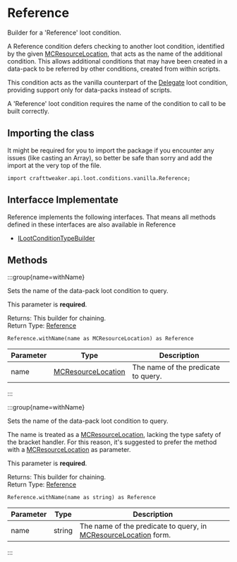 # Reference

Builder for a 'Reference' loot condition.

 A Reference condition defers checking to another loot condition, identified by the given [MCResourceLocation](/vanilla/api/util/MCResourceLocation), that acts as the name of the additional condition. This allows additional conditions that may have been created in a data-pack to be referred by other conditions, created from within scripts.

 This condition acts as the vanilla counterpart of the [Delegate](/vanilla/api/loot/conditions/crafttweaker/Delegate) loot condition, providing support only for data-packs instead of scripts.

 A 'Reference' loot condition requires the name of the condition to call to be built correctly.

## Importing the class

It might be required for you to import the package if you encounter any issues (like casting an Array), so better be safe than sorry and add the import at the very top of the file.
```zenscript
import crafttweaker.api.loot.conditions.vanilla.Reference;
```


## Interfacce Implementate
Reference implements the following interfaces. That means all methods defined in these interfaces are also available in Reference

- [ILootConditionTypeBuilder](/vanilla/api/loot/conditions/ILootConditionTypeBuilder)

## Methods

:::group{name=withName}

Sets the name of the data-pack loot condition to query.

 This parameter is <strong>required</strong>.

Returns: This builder for chaining.  
Return Type: [Reference](/vanilla/api/loot/conditions/vanilla/Reference)

```zenscript
Reference.withName(name as MCResourceLocation) as Reference
```

| Parameter | Type                                                       | Description                         |
| --------- | ---------------------------------------------------------- | ----------------------------------- |
| name      | [MCResourceLocation](/vanilla/api/util/MCResourceLocation) | The name of the predicate to query. |


:::

:::group{name=withName}

Sets the name of the data-pack loot condition to query.

 The name is treated as a [MCResourceLocation](/vanilla/api/util/MCResourceLocation), lacking the type safety of the bracket handler. For this reason, it's suggested to prefer the method with a [MCResourceLocation](/vanilla/api/util/MCResourceLocation) as parameter.

 This parameter is <strong>required</strong>.

Returns: This builder for chaining.  
Return Type: [Reference](/vanilla/api/loot/conditions/vanilla/Reference)

```zenscript
Reference.withName(name as string) as Reference
```

| Parameter | Type   | Description                                                                                             |
| --------- | ------ | ------------------------------------------------------------------------------------------------------- |
| name      | string | The name of the predicate to query, in [MCResourceLocation](/vanilla/api/util/MCResourceLocation) form. |


:::


